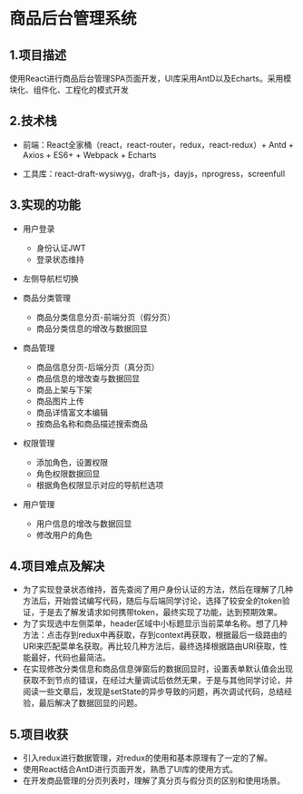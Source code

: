 # 商品后台管理系统

## 1.项目描述

使用React进行商品后台管理SPA页面开发，UI库采用AntD以及Echarts。采用模块化、组件化、工程化的模式开发

## 2.技术栈

- 前端：React全家桶（react，react-router，redux，react-redux）+ Antd + Axios + ES6+ + Webpack + Echarts

- 工具库：react-draft-wysiwyg，draft-js，dayjs，nprogress，screenfull

## 3.实现的功能

- 用户登录
  - 身份认证JWT
  - 登录状态维持
  
- 左侧导航栏切换

- 商品分类管理
  - 商品分类信息分页-前端分页（假分页）
  - 商品分类信息的增改与数据回显
  
- 商品管理
  - 商品信息分页-后端分页（真分页）
  - 商品信息的增改查与数据回显
  - 商品上架与下架
  - 商品图片上传
  - 商品详情富文本编辑
  - 按商品名称和商品描述搜索商品
  
- 权限管理

  - 添加角色，设置权限
  - 角色权限数据回显
  - 根据角色权限显示对应的导航栏选项

- 用户管理
  - 用户信息的增改与数据回显
  - 修改用户的角色

## 4.项目难点及解决

- 为了实现登录状态维持，首先查阅了用户身份认证的方法，然后在理解了几种方法后，开始尝试编写代码，随后与后端同学讨论，选择了较安全的token验证，于是去了解发请求如何携带token，最终实现了功能，达到预期效果。
- 为了实现选中左侧菜单，header区域中小标题显示当前菜单名称。想了几种方法：点击存到redux中再获取，存到context再获取，根据最后一级路由的URI来匹配菜单名获取。再比较几种方法后，最终选择根据路由URI获取，性能最好，代码也最简洁。
- 在实现修改分类信息和商品信息弹窗后的数据回显时，设置表单默认值会出现获取不到节点的错误，在经过大量调试后依然无果，于是与其他同学讨论，并阅读一些文章后，发现是setState的异步导致的问题，再次调试代码，总结经验，最后解决了数据回显的问题。

## 5.项目收获

- 引入redux进行数据管理，对redux的使用和基本原理有了一定的了解。
- 使用React结合AntD进行页面开发，熟悉了UI库的使用方式。
- 在开发商品管理的分页列表时，理解了真分页与假分页的区别和使用场景。


